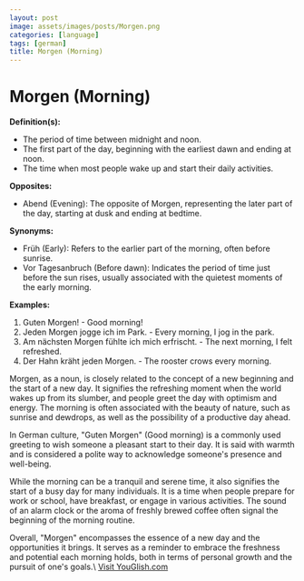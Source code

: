 ```yaml
---
layout: post
image: assets/images/posts/Morgen.png
categories: [language]
tags: [german]
title: Morgen (Morning)
---
```


# Morgen (Morning)

**Definition(s):**
- The period of time between midnight and noon.
- The first part of the day, beginning with the earliest dawn and ending at noon.
- The time when most people wake up and start their daily activities.

**Opposites:**
- Abend (Evening): The opposite of Morgen, representing the later part of the day, starting at dusk and ending at bedtime.

**Synonyms:**
- Früh (Early): Refers to the earlier part of the morning, often before sunrise.
- Vor Tagesanbruch (Before dawn): Indicates the period of time just before the sun rises, usually associated with the quietest moments of the early morning.

**Examples:**
1. Guten Morgen! - Good morning!
2. Jeden Morgen jogge ich im Park. - Every morning, I jog in the park.
3. Am nächsten Morgen fühlte ich mich erfrischt. - The next morning, I felt refreshed.
4. Der Hahn kräht jeden Morgen. - The rooster crows every morning.

Morgen, as a noun, is closely related to the concept of a new beginning and the start of a new day. It signifies the refreshing moment when the world wakes up from its slumber, and people greet the day with optimism and energy. The morning is often associated with the beauty of nature, such as sunrise and dewdrops, as well as the possibility of a productive day ahead.

In German culture, "Guten Morgen" (Good morning) is a commonly used greeting to wish someone a pleasant start to their day. It is said with warmth and is considered a polite way to acknowledge someone's presence and well-being.

While the morning can be a tranquil and serene time, it also signifies the start of a busy day for many individuals. It is a time when people prepare for work or school, have breakfast, or engage in various activities. The sound of an alarm clock or the aroma of freshly brewed coffee often signal the beginning of the morning routine.

Overall, "Morgen" encompasses the essence of a new day and the opportunities it brings. It serves as a reminder to embrace the freshness and potential each morning holds, both in terms of personal growth and the pursuit of one's goals.\ <a id="yg-widget-0" class="youglish-widget" data-query="Morgen" data-lang="german" data-components="8412" data-auto-start="0" data-bkg-color="theme_light" data-title="How%20to%20pronounce%20Morgen%20in%20German"  rel="nofollow" href="https://youglish.com">Visit YouGlish.com</a><script async src="https://youglish.com/public/emb/widget.js" charset="utf-8"></script>
